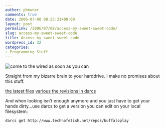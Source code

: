 ```yaml
---
author: phewner
comments: true
date: 2006-07-08 08:25:21+00:00
layout: post
permalink: /2006/07/08/access-my-sweet-sweet-code/
slug: access-my-sweet-sweet-code
title: Access my sweet sweet code
wordpress_id: 32
categories:
- Programming Stuff
---
```


![come to the wired as soon as you can](http://www.technofetish.net/buffaloblog/files/condition_lesson_pre.jpg)

Straight from my bizarre brain to your harddrive.  I make no promises about this stuff.

[the latest files](http://technofetish.net/repos/buffaloplay/)
[various the revisions in darcs](http://www.technofetish.net/cgi-bin/darcs.cgi/buffaloplay/?c=patches)

And when looking isn't enough anymore and you just have to get your hands dirty...use darcs to get a version you can edit on your local filesystem: 

`darcs get http://www.technofetish.net/repos/buffaloplay`
